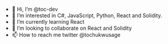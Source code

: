 - 👋 Hi, I’m @toc-dev
- 👀 I’m interested in C#, JavaScript, Python, React and Solidity.
- 🌱 I’m currently learning React
- 💞️ I’m looking to collaborate on React and Solidity
- 📫 How to reach me twitter @tochukwusage

<!---
toc-dev/toc-dev is a ✨ special ✨ repository because its `README.md` (this file) appears on your GitHub profile.
You can click the Preview link to take a look at your changes.
--->
